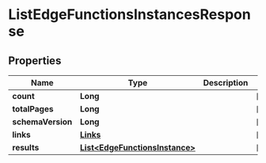 

# ListEdgeFunctionsInstancesResponse


## Properties

| Name | Type | Description | Notes |
|------------ | ------------- | ------------- | -------------|
|**count** | **Long** |  |  [optional] |
|**totalPages** | **Long** |  |  [optional] |
|**schemaVersion** | **Long** |  |  [optional] |
|**links** | [**Links**](Links.md) |  |  [optional] |
|**results** | [**List&lt;EdgeFunctionsInstance&gt;**](EdgeFunctionsInstance.md) |  |  [optional] |



